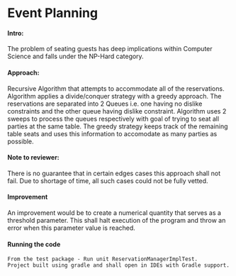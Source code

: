 # Event Planning

#### Intro:


The problem of seating guests has deep implications within Computer Science and falls under the NP-Hard category.

#### Approach:  
  Recursive Algorithm that attempts to accommodate all of the reservations.
  Algorithm applies a divide/conquer strategy with a greedy approach.  The
  reservations are separated into 2 Queues i.e. one having no dislike constraints
  and the other queue having dislike constraint.  Algorithm uses 2 sweeps to
  process the queues respectively with goal of trying to seat all parties at the same table.
  The greedy strategy keeps track of the remaining table seats and uses this information to
  accomodate as many parties as possible.
  
#### Note to reviewer:
  There is no guarantee that in certain edges cases this approach shall not fail.
  Due to shortage of time, all such cases could not be fully vetted.


#### Improvement
   An improvement would be to create a numerical quantity that serves as a threshold parameter.
   This shall halt execution of the program and throw an error when this parameter value is reached.

#### Running the code
    From the test package - Run unit ReservationManagerImplTest.
    Project built using gradle and shall open in IDEs with Gradle support.
  
